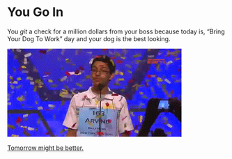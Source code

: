 # You Go In

You *git* a check for a million dollars from your boss because today is, “Bring Your Dog To Work” day and your dog is the best looking.

![party](party.gif)

[Tomorrow might be better.](../morning.md)